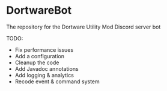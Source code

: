 # DortwareBot
The repository for the Dortware Utility Mod Discord server bot

TODO:
- Fix performance issues
- Add a configuration
- Cleanup the code
- Add Javadoc annotations
- Add logging & analytics
- Recode event & command system

